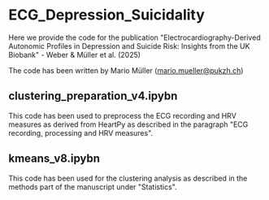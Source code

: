 # ECG_Depression_Suicidality

Here we provide the code for the publication "Electrocardiography-Derived Autonomic Profiles in Depression and Suicide Risk: Insights from the UK Biobank" - Weber & Müller et al. (2025)

The code has been written by Mario Müller (mario.mueller@pukzh.ch)

## clustering_preparation_v4.ipybn

This code has been used to preprocess the ECG recording and HRV measures as derived from HeartPy as described in the paragraph "ECG recording, processing and HRV measures". 

## kmeans_v8.ipybn

This code has been used for the clustering analysis as described in the methods part of the manuscript under "Statistics". 
